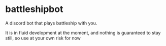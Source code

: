 # battleshipbot
A discord bot that plays battleship with you.

It is in fluid development at the moment, and nothing is guaranteed to stay still, so use at your own risk for now
